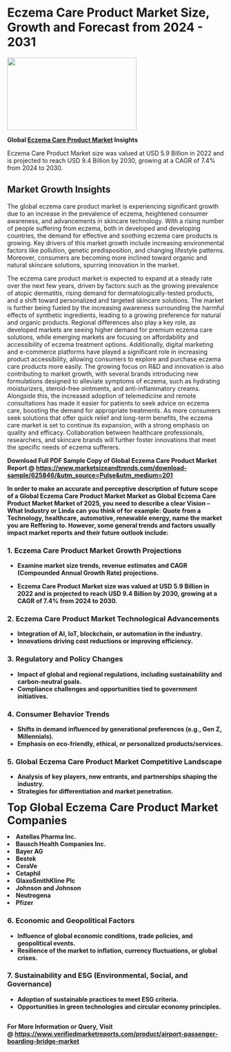 <H1>Eczema Care Product Market Size, Growth and Forecast from 2024 - 2031</H1><img class="aligncenter size-medium wp-image-584254" src="https://thirdeyenews.in/wp-content/uploads/2024/09/Global-Market-Research-300x168.jpeg" alt="" width="300" height="168" /><p><strong>Global&nbsp;<a href="https://www.marketsizeandtrends.com/download-sample/625846/&amp;utm_source=Pulse&amp;utm_medium=201">Eczema Care Product Market</a> Insights</strong></p><p>Eczema Care Product Market size was valued at USD 5.9 Billion in 2022 and is projected to reach USD 9.4 Billion by 2030, growing at a CAGR of 7.4% from 2024 to 2030.</p><p><h2>Market Growth Insights</h2> <p>The global eczema care product market is experiencing significant growth due to an increase in the prevalence of eczema, heightened consumer awareness, and advancements in skincare technology. With a rising number of people suffering from eczema, both in developed and developing countries, the demand for effective and soothing eczema care products is growing. Key drivers of this market growth include increasing environmental factors like pollution, genetic predisposition, and changing lifestyle patterns. Moreover, consumers are becoming more inclined toward organic and natural skincare solutions, spurring innovation in the market.</p> <p><strong></strong></p> <p>The eczema care product market is expected to expand at a steady rate over the next few years, driven by factors such as the growing prevalence of atopic dermatitis, rising demand for dermatologically-tested products, and a shift toward personalized and targeted skincare solutions. The market is further being fueled by the increasing awareness surrounding the harmful effects of synthetic ingredients, leading to a growing preference for natural and organic products. Regional differences also play a key role, as developed markets are seeing higher demand for premium eczema care solutions, while emerging markets are focusing on affordability and accessibility of eczema treatment options. Additionally, digital marketing and e-commerce platforms have played a significant role in increasing product accessibility, allowing consumers to explore and purchase eczema care products more easily. The growing focus on R&D and innovation is also contributing to market growth, with several brands introducing new formulations designed to alleviate symptoms of eczema, such as hydrating moisturizers, steroid-free ointments, and anti-inflammatory creams. Alongside this, the increased adoption of telemedicine and remote consultations has made it easier for patients to seek advice on eczema care, boosting the demand for appropriate treatments. As more consumers seek solutions that offer quick relief and long-term benefits, the eczema care market is set to continue its expansion, with a strong emphasis on quality and efficacy. Collaboration between healthcare professionals, researchers, and skincare brands will further foster innovations that meet the specific needs of eczema sufferers. <p><strong></p><p><span class=""><strong>Download Full PDF Sample Copy of Global Eczema Care Product Market Report</strong> @ <a href="https://www.marketsizeandtrends.com/download-sample/625846/&amp;utm_source=Pulse&amp;utm_medium=201" target="_blank">https://www.marketsizeandtrends.com/download-sample/625846/&amp;utm_source=Pulse&amp;utm_medium=201</a></span></p><p>In order to make an accurate and perceptive description of future scope of a Global&nbsp;Eczema Care Product Market Market as Global&nbsp;Eczema Care Product Market Market of 2025, you need to describe a clear Vision &ndash; What Industry or Linda can you think of for example: Quote from a Technology, healthcare, automotive, renewable energy, name the market you are Reffering to. However, some general trends and factors usually impact market reports and their future outlook include:</p><h3>1.&nbsp;<strong>Eczema Care Product Market Growth Projections</strong></h3><ul><li>Examine market size trends, revenue estimates and CAGR (Compounded Annual Growth Rate) projections.</li><li><p>Eczema Care Product Market size was valued at USD 5.9 Billion in 2022 and is projected to reach USD 9.4 Billion by 2030, growing at a CAGR of 7.4% from 2024 to 2030.</p></li></ul><h3>2.&nbsp;<strong>Eczema Care Product Market Technological Advancements</strong></h3><ul><li>Integration of AI, IoT, blockchain, or automation in the industry.</li><li>Innovations driving cost reductions or improving efficiency.</li></ul><h3>3.&nbsp;<strong>Regulatory and Policy Changes</strong></h3><ul><li>Impact of global and regional regulations, including sustainability and carbon-neutral goals.</li><li>Compliance challenges and opportunities tied to government initiatives.</li></ul><h3>4.&nbsp;<strong>Consumer Behavior Trends</strong></h3><ul><li>Shifts in demand influenced by generational preferences (e.g., Gen Z, Millennials).</li><li>Emphasis on eco-friendly, ethical, or personalized products/services.</li></ul><h3>5.&nbsp;<strong>Global Eczema Care Product Market Competitive Landscape</strong></h3><ul><li>Analysis of key players, new entrants, and partnerships shaping the industry.</li><li>Strategies for differentiation and market penetration.</li></ul><p data-pm-slice="1 1 []"><span style="color: inherit; font-family: inherit; font-size: 25px;">Top Global Eczema Care Product Market Companies</span></p><div class="" data-test-id=""><p><li>Astellas Pharma Inc.</li><li> Bausch Health Companies Inc.</li><li> Bayer AG</li><li> Bestek</li><li> CeraVe</li><li> Cetaphil</li><li> GlaxoSmithKline Plc</li><li> Johnson and Johnson</li><li> Neutrogena</li><li> Pfizer</li></p></div><h3>6.&nbsp;<strong>Economic and Geopolitical Factors</strong></h3><ul><li>Influence of global economic conditions, trade policies, and geopolitical events.</li><li>Resilience of the market to inflation, currency fluctuations, or global crises.</li></ul><h3>7.&nbsp;<strong>Sustainability and ESG (Environmental, Social, and Governance)</strong></h3><ul><li>Adoption of sustainable practices to meet ESG criteria.</li><li>Opportunities in green technologies and circular economy principles.</li></ul><h2><strong style="font-size: 14px;">For More Information or Query, Visit @&nbsp;</strong><a style="background-color: #ffffff; font-size: 14px;" href="https://www.marketsizeandtrends.com/report/eczema-care-product-market/" target="_blank">https://www.verifiedmarketreports.com/product/airport-passenger-boarding-bridge-market</a></h2>
